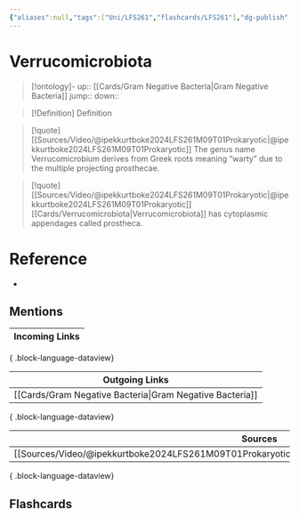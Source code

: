 ```yaml
---
{"aliases":null,"tags":["Uni/LFS261","flashcards/LFS261"],"dg-publish":true,"permalink":"/cards/verrucomicrobiota/","dgPassFrontmatter":true}
---
```


# Verrucomicrobiota

> [!ontology]-
> up:: [[Cards/Gram Negative Bacteria\|Gram Negative Bacteria]]
> jump:: 
> down:: 

> [!Definition] Definition
> 

> [!quote] [[Sources/Video/@ipekkurtboke2024LFS261M09T01Prokaryotic\|@ipekkurtboke2024LFS261M09T01Prokaryotic]]
> The genus name Verrucomicrobium derives from Greek roots meaning “warty” due to the multiple projecting prosthecae.

> [!quote] [[Sources/Video/@ipekkurtboke2024LFS261M09T01Prokaryotic\|@ipekkurtboke2024LFS261M09T01Prokaryotic]]
> [[Cards/Verrucomicrobiota\|Verrucomicrobiota]] has cytoplasmic appendages called prostheca.

# Reference
- 

## Mentions

| Incoming Links |
| -------------- |

{ .block-language-dataview}

| Outgoing Links                                              |
| ----------------------------------------------------------- |
| [[Cards/Gram Negative Bacteria\|Gram Negative Bacteria]] |

{ .block-language-dataview}

| Sources                                                                                                 |
| ------------------------------------------------------------------------------------------------------- |
| [[Sources/Video/@ipekkurtboke2024LFS261M09T01Prokaryotic\|@ipekkurtboke2024LFS261M09T01Prokaryotic]] |

{ .block-language-dataview}

## Flashcards 
